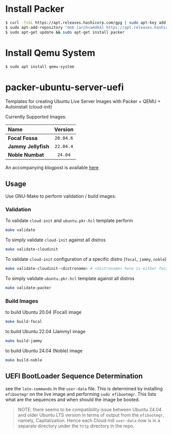 # Install Packer

```bash
$ curl -fsSL https://apt.releases.hashicorp.com/gpg | sudo apt-key add -
$ sudo apt-add-repository "deb [arch=amd64] https://apt.releases.hashicorp.com $(lsb_release -cs) main"
$ sudo apt-get update && sudo apt-get install packer
```

# Install Qemu System 

```bash
$ sudo apt install qemu-system
```

# packer-ubuntu-server-uefi
Templates for creating Ubuntu Live Server Images with Packer + QEMU + Autoinstall (cloud-init)

Currently Supported Images:

| Name                | Version       |
|:--------------------|:-------------:|
| __Focal Fossa__     |     `20.04.6` |
| __Jammy Jellyfish__ |     `22.04.4` |
| __Noble Numbat__    |     `24.04`   |

An accompanying blogpost is available [here][1]

## Usage

Use GNU-Make to perform validation / build images:

### Validation

To validate `cloud-init` and `ubuntu.pkr.hcl` template perform

```bash
make validate
```

To simply validate `cloud-init` against all distros

```bash
make validate-cloudinit
```

To validate `cloud-init` configuration of a specific distro (`focal`, `jammy`, `noble`)

```bash
make validate-cloudinit-<distroname> # <distroname> here is either focal, jammy or noble
```

To simply validate `ubuntu.pkr.hcl` template against all distros

```bash
make validate-packer
```

### Build Images

to build Ubuntu 20.04 (Focal) image

```bash
make build-focal
```

to build Ubuntu 22.04 (Jammy) image

```bash
make build-jammy
```

to build Ubuntu 24.04 (Noble) image

```bash
make build-noble
```

## UEFI BootLoader Sequence Determination

see the `late-commands` in the `user-data` file. This is determined by installing `efibootmgr` on the live
image and performing `sudo efibootmgr`. This lists what are the sequences and when should the image be booted.

> NOTE: there seems to be compatibility issue between Ubuntu 24.04 and older Ubuntu LTS version in terms of
> output from the `efibootmgr`, namely, Capitalization. Hence each Cloud-Init `user-data` now is in a 
> separate directory under the `http` directory in the repo.

[1]: https://shantanoo-desai.github.io/posts/technology/packer-ubuntu-qemu/
